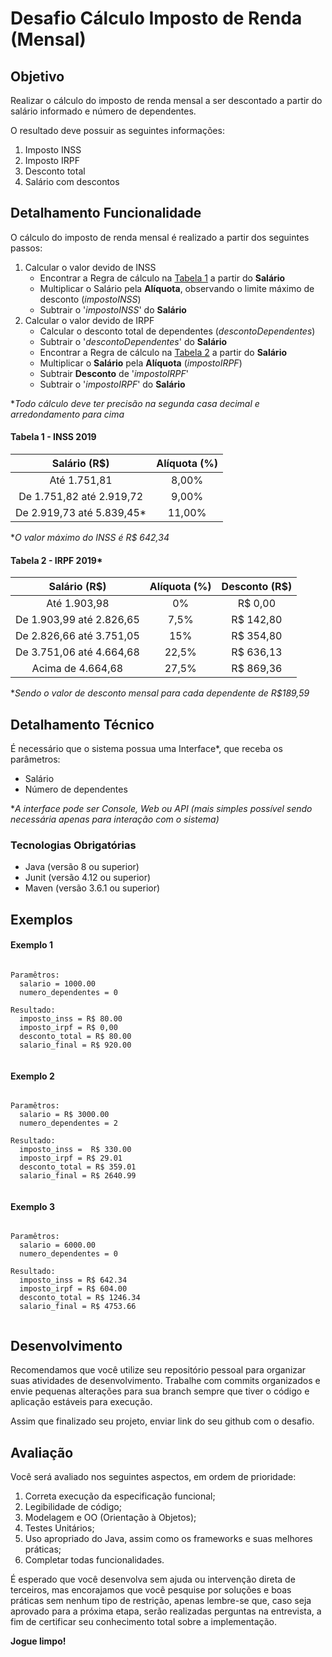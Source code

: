 # Desafio Cálculo Imposto de Renda (Mensal)

## Objetivo

Realizar o cálculo do imposto de renda mensal a ser descontado a partir do salário informado e número de dependentes.

O resultado deve possuir as seguintes informações:

1. Imposto INSS
2. Imposto IRPF
3. Desconto total
4. Salário com descontos

## Detalhamento Funcionalidade

O cálculo do imposto de renda mensal é realizado a partir dos seguintes passos:

1. Calcular o valor devido de INSS
   - Encontrar a Regra de cálculo na [Tabela 1](#tabela-1---inss-2019) a partir do **Salário**
   - Multiplicar o Salário pela **Alíquota**, observando o limite máximo de desconto (*impostoINSS*)
   - Subtrair o '*impostoINSS*' do **Salário**
2. Calcular o valor devido de IRPF
   - Calcular o desconto total de dependentes (*descontoDependentes*)
   - Subtrair o '*descontoDependentes*' do **Salário**
   - Encontrar a Regra de cálculo na [Tabela 2](#tabela-2---irpf-2019) a partir do **Salário**
   - Multiplicar o **Salário** pela **Alíquota** (*impostoIRPF*)
   - Subtrair **Desconto** de '*impostoIRPF*'
   - Subtrair o '*impostoIRPF*' do **Salário**

**Todo cálculo deve ter precisão na segunda casa decimal e arredondamento para cima*

#### Tabela 1 - INSS 2019

| Salário (R$)	             | Alíquota (%) |
| :------------------------: | :----------: | 
| Até 1.751,81	             | 8,00%        |
| De 1.751,82 até 2.919,72	 | 9,00%        | 
| De 2.919,73 até 5.839,45*  | 11,00%       |

**O valor máximo do INSS é R$ 642,34*

#### Tabela 2 - IRPF 2019*

| Salário (R$)	            | Alíquota (%)	|  Desconto (R$)                  | 
| :-----------------------: | :-----------: | :-----------------------------: | 
| Até 1.903,98	            | 0%     	      | R$ 0,00                         | 
| De 1.903,99 até 2.826,65  | 7,5%	        | R$ 142,80                       | 
| De 2.826,66 até 3.751,05  | 15%	          | R$ 354,80                       | 
| De 3.751,06 até 4.664,68  | 22,5%	        | R$ 636,13                       | 
| Acima de 4.664,68	        | 27,5%	        | R$ 869,36                       | 

**Sendo o valor de desconto mensal para cada dependente de R$189,59*

## Detalhamento Técnico

É necessário que o sistema possua uma Interface*, que receba os parâmetros:
  - Salário
  - Número de dependentes
  
**A interface pode ser Console, Web ou API (mais simples possível sendo necessária apenas para interação com o sistema)*

### Tecnologias Obrigatórias

  - Java (versão 8 ou superior)
  - Junit (versão 4.12 ou superior)
  - Maven (versão 3.6.1 ou superior)

## Exemplos

#### Exemplo 1

```console

Paramêtros:
  salario = 1000.00
  numero_dependentes = 0

Resultado:
  imposto_inss = R$ 80.00
  imposto_irpf = R$ 0,00
  desconto_total = R$ 80.00
  salario_final = R$ 920.00
  
```

#### Exemplo 2

```console

Paramêtros:
  salario = R$ 3000.00
  numero_dependentes = 2

Resultado:
  imposto_inss =  R$ 330.00
  imposto_irpf = R$ 29.01
  desconto_total = R$ 359.01
  salario_final = R$ 2640.99
  
```

#### Exemplo 3

```console

Paramêtros:
  salario = 6000.00
  numero_dependentes = 0

Resultado:
  imposto_inss = R$ 642.34
  imposto_irpf = R$ 604.00
  desconto_total = R$ 1246.34
  salario_final = R$ 4753.66
  
```

## Desenvolvimento

Recomendamos que você utilize seu repositório pessoal para organizar suas atividades de desenvolvimento. 
Trabalhe com commits organizados e envie pequenas alterações para sua branch sempre que tiver o código e aplicação estáveis para execução.

Assim que finalizado seu projeto, enviar link do seu github com o desafio.

## Avaliação

Você será avaliado nos seguintes aspectos, em ordem de prioridade:
1. Correta execução da especificação funcional;
2. Legibilidade de código;
3. Modelagem e OO (Orientação à Objetos);
4. Testes Unitários;
5. Uso apropriado do Java, assim como os frameworks e suas melhores práticas;
6. Completar todas funcionalidades.

É esperado que você desenvolva sem ajuda ou intervenção direta de terceiros, mas encorajamos que você pesquise por soluções e boas práticas sem nenhum tipo de restrição, apenas lembre-se que, caso seja aprovado para a próxima etapa, serão realizadas perguntas na entrevista, a fim de certificar seu conhecimento total sobre a implementação. 

**Jogue limpo!**
